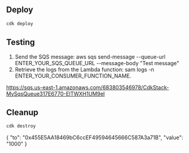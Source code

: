 ## Deploy
```bash
cdk deploy
```
## Testing

1. Send the SQS message: aws sqs send-message --queue-url ENTER_YOUR_SQS_QUEUE_URL --message-body "Test message"
2. Retrieve the logs from the Lambda function: sam logs -n ENTER_YOUR_CONSUMER_FUNCTION_NAME.

https://sqs.us-east-1.amazonaws.com/683803546978/CdkStack-MySqsQueue317E6770-ElTWXH1UM9el

## Cleanup
```bash
cdk destroy
```

{
  "to": "0x455E5AA18469bC6ccEF49594645666C587A3a71B",
  "value": "1000"
}